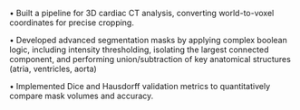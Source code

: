 • Built a pipeline for 3D cardiac CT analysis, converting world-to-voxel coordinates for precise cropping.

• Developed advanced segmentation masks by applying complex boolean logic, including intensity thresholding, isolating the
largest connected component, and performing union/subtraction of key anatomical structures (atria, ventricles, aorta)

• Implemented Dice and Hausdorff validation metrics to quantitatively compare mask volumes and accuracy.
